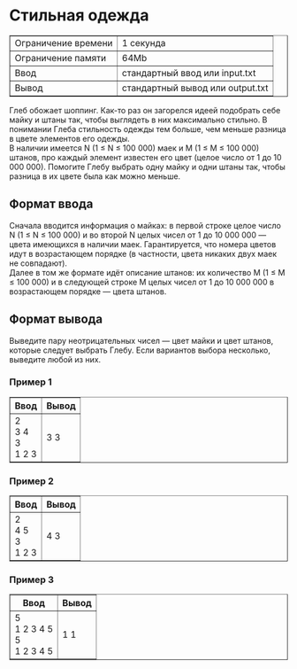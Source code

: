 <h1 class="title">Стильная одежда</h1>

<table class="test-description" border="1" style="border-collapse:collapse;" cellpadding="5">
	<tbody>
		<tr>
			<td>Ограничение времени</td>
			<td>1 секунда</td>
		<tr>
			<td>Ограничение памяти</td>
            <td>64Mb</td>
		</tr>
		<tr>
			<td>Ввод</td>
            <td>стандартный ввод или input.txt</td>
		</tr>
		<tr>
			<td>Вывод</td>
            <td>стандартный вывод или output.txt</td>
		</tr>
	</tbody>
</table>
<p>Глеб обожает шоппинг. Как-то раз он загорелся идеей подобрать себе майку и штаны так, чтобы выглядеть в них максимально стильно. В понимании Глеба стильность одежды тем больше, чем меньше разница в цвете элементов его одежды.
<br>В наличии имеется N (1 ≤ N ≤ 100 000) маек и M (1 ≤ M ≤ 100 000) штанов, про каждый элемент известен его цвет (целое число от 1 до 10 000 000). Помогите Глебу выбрать одну майку и одни штаны так, чтобы разница в их цвете была как можно меньше.</p>

<h2>Формат ввода</h2>
<p>Сначала вводится информация о майках: в первой строке целое число N (1 ≤ N ≤ 100 000) и во второй N целых чисел от 1 до 10 000 000 — цвета имеющихся в наличии маек. Гарантируется, что номера цветов идут в возрастающем порядке (в частности, цвета никаких двух маек не совпадают).
<br>Далее в том же формате идёт описание штанов: их количество M (1 ≤ M ≤ 100 000) и в следующей строке M целых чисел от 1 до 10 000 000 в возрастающем порядке — цвета штанов.</p>

<h2>Формат вывода</h2>
<p>Выведите пару неотрицательных чисел — цвет майки и цвет штанов, которые следует выбрать Глебу. Если вариантов выбора несколько, выведите любой из них.</p>

<h3>Пример 1</h3>
<table class="in-out" border="1" style="border-collapse:collapse;" cellpadding="5">
      <thead>
         <tr>
            <th>Ввод</th>
            <th>Вывод</th>
         </tr>
      </thead>
	<tbody>
		<tr>
			<td>2
                <br>3 4
                <br>3
                <br>1 2 3</td>
			<td>3 3</td>
		</tr>
	</tbody>
</table>
<h3>Пример 2</h3>
<table class="in-out" border="1" style="border-collapse:collapse;" cellpadding="5">
      <thead>
         <tr>
            <th>Ввод</th>
            <th>Вывод</th>
         </tr>
      </thead>
	<tbody>
		<tr>
			<td>2
                <br>4 5
                <br>3
                <br>1 2 3</td>
			<td>4 3</td>
		</tr>
	</tbody>
</table>
<h3>Пример 3</h3>
<table class="in-out" border="1" style="border-collapse:collapse;" cellpadding="5">
      <thead>
         <tr>
            <th>Ввод</th>
            <th>Вывод</th>
         </tr>
      </thead>
	<tbody>
		<tr>
			<td>5
                <br>1 2 3 4 5
                <br>5
                <br>1 2 3 4 5</td>
			<td>1 1</td>
		</tr>
	</tbody>
</table>